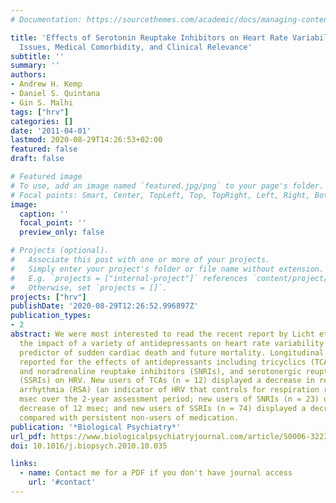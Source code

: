 ```yaml
---
# Documentation: https://sourcethemes.com/academic/docs/managing-content/

title: 'Effects of Serotonin Reuptake Inhibitors on Heart Rate Variability: Methodological
  Issues, Medical Comorbidity, and Clinical Relevance'
subtitle: ''
summary: ''
authors:
- Andrew H. Kemp
- Daniel S. Quintana
- Gin S. Malhi
tags: ["hrv"]
categories: []
date: '2011-04-01'
lastmod: 2020-08-29T14:26:53+02:00
featured: false
draft: false

# Featured image
# To use, add an image named `featured.jpg/png` to your page's folder.
# Focal points: Smart, Center, TopLeft, Top, TopRight, Left, Right, BottomLeft, Bottom, BottomRight.
image:
  caption: ''
  focal_point: ''
  preview_only: false

# Projects (optional).
#   Associate this post with one or more of your projects.
#   Simply enter your project's folder or file name without extension.
#   E.g. `projects = ["internal-project"]` references `content/project/deep-learning/index.md`.
#   Otherwise, set `projects = []`.
projects: ["hrv"]
publishDate: '2020-08-29T12:26:52.996897Z'
publication_types:
- 2
abstract: We were most interested to read the recent report by Licht et al. (1) on
  the impact of a variety of antidepressants on heart rate variability (HRV), a robust
  predictor of sudden cardiac death and future mortality. Longitudinal evidence was
  reported for the effects of antidepressants including tricyclics (TCAs), serotonergic
  and noradrenaline reuptake inhibitors (SNRIs), and serotonergic reuptake inhibitors
  (SSRIs) on HRV. New users of TCAs (n = 12) displayed a decrease in respiratory sinus
  arrhythmia (RSA) (an indicator of HRV that controls for respiration rate) of 23
  msec over the 2-year assessment period; new users of SNRIs (n = 23) displayed a
  decrease of 12 msec; and new users of SSRIs (n = 74) displayed a decrease of 7 msec,
  compared with persistent non-users of medication.
publication: '*Biological Psychiatry*'
url_pdf: https://www.biologicalpsychiatryjournal.com/article/S0006-3223(11)00024-2/abstract
doi: 10.1016/j.biopsych.2010.10.035

links:
  - name: Contact me for a PDF if you don't have journal access
    url: '#contact'
---
```

